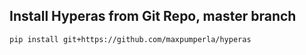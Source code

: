 ## Install Hyperas from Git Repo, master branch

`pip install git+https://github.com/maxpumperla/hyperas`
